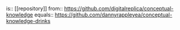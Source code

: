 is:: [[repository]]
from:: https://github.com/digitalreplica/conceptual-knowledge
equals:: https://github.com/dannyrappleyea/conceptual-knowledge-drinks
